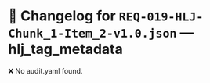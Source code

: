 # 📝 Changelog for `REQ-019-HLJ-Chunk_1-Item_2-v1.0.json` — **hlj_tag_metadata**

❌ No audit.yaml found.
